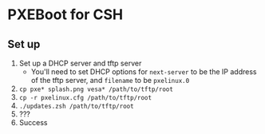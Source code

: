 # PXEBoot for CSH

## Set up


1. Set up a DHCP server and tftp server
   - You'll need to set DHCP options for `next-server` to be the IP address of the
     tftp server, and `filename` to be `pxelinux.0`
2. `cp pxe* splash.png vesa* /path/to/tftp/root`
2. `cp -r pxelinux.cfg /path/to/tftp/root`
2. `./updates.zsh /path/to/tftp/root`
3. ???
4. Success
